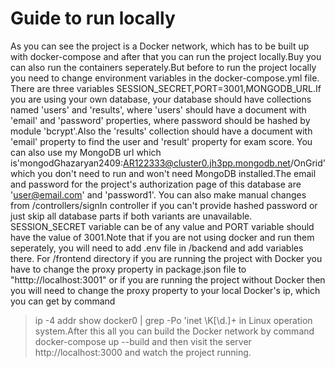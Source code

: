 # Guide to run locally

As you can see the project is a Docker network, which has to be built up with docker-compose and after that you can run the project locally.Buy you can also run the containers seperately.But before to run the project locally you need to change environment variables in the docker-compose.yml file.
There are three variables SESSION_SECRET,PORT=3001,MONGODB_URL.If you are using your own database, your database should have collections named 'users' and 'results', where 'users' should have a document with 'email' and 'password' properties, where password should be hashed by module 'bcrypt'.Also the 'results' collection should have a document with 'email' property to find the user and 'result' property for exam score. You can also use my MongoDB url which is'mongodGhazaryan2409:AR122333@cluster0.jh3pp.mongodb.net/OnGrid' which you don't need to run and won't need MongoDB installed.The email and password for the project's authorization page of this database are 'user@email.com' and 'password1'. You can also make manual changes from /controllers/signIn controller if you can't provide hashed password or just skip all database parts if both variants are unavailable. SESSION_SECRET variable can be of any value and PORT variable should have the value of 3001.Note that if you are not using docker and run them seperately, you will need to add .env file in /backend and add variables there.
For /frontend directory if you are running the project with Docker you have to change the proxy property in package.json file to "htttp://localhost:3001" or if you are running the project without Docker then you will need to change the proxy property to your local Docker's ip, which you can get by command 
> ip -4 addr show docker0 | grep -Po 'inet \K[\d.]+
in Linux operation system.After this all you can build the Docker network by command
> docker-compose up --build 
and then visit the server http://localhost:3000 and watch the project running.